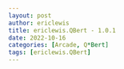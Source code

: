 ```yaml
---
layout: post
author: ericlewis
title: ericlewis.QBert - 1.0.1
date: 2022-10-16
categories: [Arcade, Q*Bert]
tags: [ericlewis.QBert]
---
```


